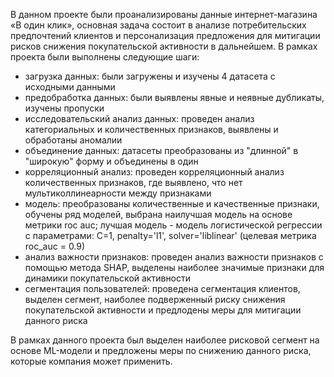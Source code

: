 В данном проекте были проанализированы данные интернет-магазина «В один клик», основная задача состоит в анализе потребительских предпочтений клиентов и персонализация предложения для митигации рисков снижения покупательской активности в дальнейшем. В рамках проекта были выполнены следующие шаги:
- загрузка данных: были загружены и изучены 4 датасета с исходными данными
- предобработка данных: были выявлены явные и неявные дубликаты, изучены пропуски
- исследовательский анализ данных: проведен анализ категориальных и количественных признаков, выявлены и обработаны аномалии
- объединение данных: датасеты преобразованы из "длинной" в "широкую" форму и объединены в один
- корреляционный анализ: проведен корреляционный анализ количественных признаков, где выявлено, что нет мультиколлинеарности между признаками
- модель: преобразованы количественные и качественные признаки, обучены ряд моделей, выбрана наилучшая модель на основе метрики roc auc; лучшая модель - модель логистической регрессии с параметрами: C=1, penalty='l1', solver='liblinear' (целевая метрика roc_auc = 0.9)
- анализ важности признаков: проведен анализ важности признаков с помощью метода SHAP, выделены наиболее значимые признаки для динамики покупательской активности
- сегментация пользователей: проведена сегментация клиентов, выделен сегмент, наиболее подверженный риску снижения покупательской активности и предлодены меры для митигации данного риска

В рамках данного проекта был выделен наиболее рисковой сегмент на основе ML-модели и предложены меры по снижению данного риска, которые компания может применить.
